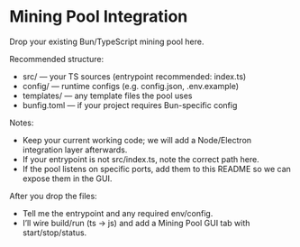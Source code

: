 # Mining Pool Integration

Drop your existing Bun/TypeScript mining pool here.

Recommended structure:

- src/ — your TS sources (entrypoint recommended: index.ts)
- config/ — runtime configs (e.g. config.json, .env.example)
- templates/ — any template files the pool uses
- bunfig.toml — if your project requires Bun-specific config

Notes:
- Keep your current working code; we will add a Node/Electron integration layer afterwards.
- If your entrypoint is not src/index.ts, note the correct path here.
- If the pool listens on specific ports, add them to this README so we can expose them in the GUI.

After you drop the files:
- Tell me the entrypoint and any required env/config.
- I’ll wire build/run (ts → js) and add a Mining Pool GUI tab with start/stop/status.

